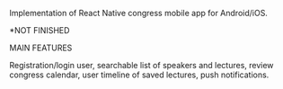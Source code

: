 Implementation of React Native congress mobile app for Android/iOS.

*NOT FINISHED

MAIN FEATURES

Registration/login user, searchable list of speakers and lectures, review congress calendar, user timeline of saved lectures, push notifications. 
